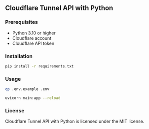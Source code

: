 ## Cloudflare Tunnel API with Python

### Prerequisites

- Python 3.10 or higher
- Cloudflare account
- Cloudflare API token

### Installation

```bash
pip install -r requirements.txt
```

### Usage

```bash
cp .env.example .env
```

```bash
uvicorn main:app --reload
```

### License

Cloudflare Tunnel API with Python is licensed under the MIT license.
